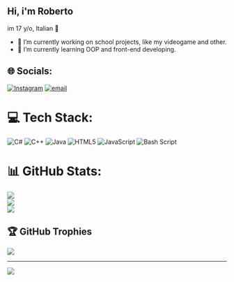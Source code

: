 ## Hi, i'm Roberto 
im 17 y/o, Italian 🤌

- 🔭 I’m currently working on school projects, like my videogame and other.
- 🌱 I’m currently learning OOP and front-end developing.

## 🌐 Socials:
[![Instagram](https://img.shields.io/badge/Instagram-%23E4405F.svg?logo=Instagram&logoColor=white)](https://instagram.com/rob__erto_) [![email](https://img.shields.io/badge/Email-D14836?logo=gmail&logoColor=white)](mailto:robertocarello007@gmail.com) 

# 💻 Tech Stack:
![C#](https://img.shields.io/badge/c%23-%23239120.svg?style=for-the-badge&logo=csharp&logoColor=white) ![C++](https://img.shields.io/badge/c++-%2300599C.svg?style=for-the-badge&logo=c%2B%2B&logoColor=white) ![Java](https://img.shields.io/badge/java-%23ED8B00.svg?style=for-the-badge&logo=openjdk&logoColor=white) ![HTML5](https://img.shields.io/badge/html5-%23E34F26.svg?style=for-the-badge&logo=html5&logoColor=white) ![JavaScript](https://img.shields.io/badge/javascript-%23323330.svg?style=for-the-badge&logo=javascript&logoColor=%23F7DF1E) ![Bash Script](https://img.shields.io/badge/bash_script-%23121011.svg?style=for-the-badge&logo=gnu-bash&logoColor=white)
# 📊 GitHub Stats:
![](https://github-readme-stats.vercel.app/api?username=robbietto&theme=dark&hide_border=false&include_all_commits=false&count_private=false)<br/>
![](https://nirzak-streak-stats.vercel.app/?user=robbietto&theme=dark&hide_border=false)<br/>
![](https://github-readme-stats.vercel.app/api/top-langs/?username=robbietto&theme=dark&hide_border=false&include_all_commits=false&count_private=false&layout=compact)

## 🏆 GitHub Trophies
![](https://github-profile-trophy.vercel.app/?username=robbietto&theme=dracula&no-frame=true&no-bg=false&margin-w=4)

---
[![](https://visitcount.itsvg.in/api?id=robbietto&icon=0&color=0)](https://visitcount.itsvg.in)

<!-- Proudly created with GPRM ( https://gprm.itsvg.in ) -->

